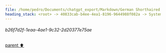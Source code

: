 ```yaml
---
file: /home/pedro/Documents/chatgpt_export/Markdown/German Shorthaired Pointer Overview.md
heading_stack: <root> -> 40833cab-b4ee-4ea1-8196-9644988f082a -> System -> b26f7d2f-1eaa-4ae1-9c32-2d20377e75ae
---
```

###### b26f7d2f-1eaa-4ae1-9c32-2d20377e75ae
[parent ⬆️](#40833cab-b4ee-4ea1-8196-9644988f082a)
